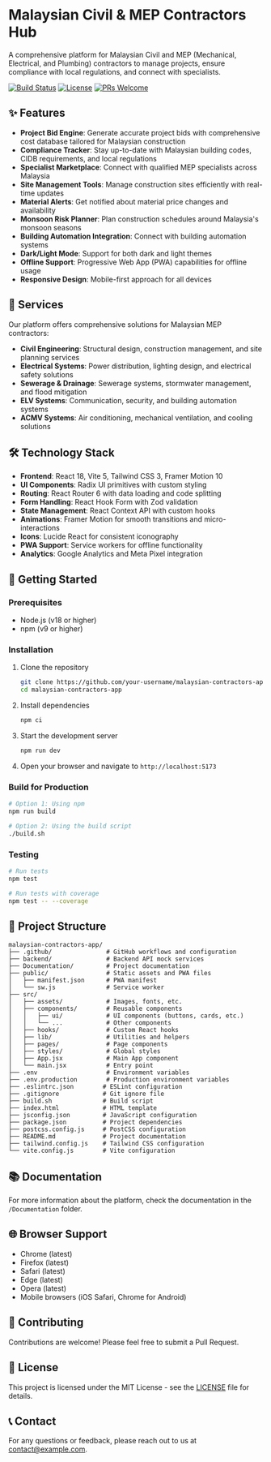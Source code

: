 # Malaysian Civil & MEP Contractors Hub

A comprehensive platform for Malaysian Civil and MEP (Mechanical, Electrical, and Plumbing) contractors to manage projects, ensure compliance with local regulations, and connect with specialists.

[![Build Status](https://img.shields.io/github/workflow/status/your-username/malaysian-contractors-app/Build%20and%20Deploy)](https://github.com/your-username/malaysian-contractors-app/actions)
[![License](https://img.shields.io/badge/license-MIT-blue.svg)](LICENSE)
[![PRs Welcome](https://img.shields.io/badge/PRs-welcome-brightgreen.svg)](CONTRIBUTING.md)

## ✨ Features

- **Project Bid Engine**: Generate accurate project bids with comprehensive cost database tailored for Malaysian construction
- **Compliance Tracker**: Stay up-to-date with Malaysian building codes, CIDB requirements, and local regulations
- **Specialist Marketplace**: Connect with qualified MEP specialists across Malaysia
- **Site Management Tools**: Manage construction sites efficiently with real-time updates
- **Material Alerts**: Get notified about material price changes and availability
- **Monsoon Risk Planner**: Plan construction schedules around Malaysia's monsoon seasons
- **Building Automation Integration**: Connect with building automation systems
- **Dark/Light Mode**: Support for both dark and light themes
- **Offline Support**: Progressive Web App (PWA) capabilities for offline usage
- **Responsive Design**: Mobile-first approach for all devices

## 🔧 Services

Our platform offers comprehensive solutions for Malaysian MEP contractors:

- **Civil Engineering**: Structural design, construction management, and site planning services
- **Electrical Systems**: Power distribution, lighting design, and electrical safety solutions
- **Sewerage & Drainage**: Sewerage systems, stormwater management, and flood mitigation
- **ELV Systems**: Communication, security, and building automation systems
- **ACMV Systems**: Air conditioning, mechanical ventilation, and cooling solutions

## 🛠️ Technology Stack

- **Frontend**: React 18, Vite 5, Tailwind CSS 3, Framer Motion 10
- **UI Components**: Radix UI primitives with custom styling
- **Routing**: React Router 6 with data loading and code splitting
- **Form Handling**: React Hook Form with Zod validation
- **State Management**: React Context API with custom hooks
- **Animations**: Framer Motion for smooth transitions and micro-interactions
- **Icons**: Lucide React for consistent iconography
- **PWA Support**: Service workers for offline functionality
- **Analytics**: Google Analytics and Meta Pixel integration

## 🚀 Getting Started

### Prerequisites

- Node.js (v18 or higher)
- npm (v9 or higher)

### Installation

1. Clone the repository
   ```bash
   git clone https://github.com/your-username/malaysian-contractors-app.git
   cd malaysian-contractors-app
   ```

2. Install dependencies
   ```bash
   npm ci
   ```

3. Start the development server
   ```bash
   npm run dev
   ```

4. Open your browser and navigate to `http://localhost:5173`

### Build for Production

```bash
# Option 1: Using npm
npm run build

# Option 2: Using the build script
./build.sh
```

### Testing

```bash
# Run tests
npm test

# Run tests with coverage
npm test -- --coverage
```

## 📁 Project Structure

```
malaysian-contractors-app/
├── .github/               # GitHub workflows and configuration
├── backend/               # Backend API mock services
├── Documentation/         # Project documentation
├── public/                # Static assets and PWA files
│   ├── manifest.json      # PWA manifest
│   └── sw.js              # Service worker
├── src/
│   ├── assets/            # Images, fonts, etc.
│   ├── components/        # Reusable components
│   │   ├── ui/            # UI components (buttons, cards, etc.)
│   │   └── ...            # Other components
│   ├── hooks/             # Custom React hooks
│   ├── lib/               # Utilities and helpers
│   ├── pages/             # Page components
│   ├── styles/            # Global styles
│   ├── App.jsx            # Main App component
│   └── main.jsx           # Entry point
├── .env                   # Environment variables
├── .env.production        # Production environment variables
├── .eslintrc.json        # ESLint configuration
├── .gitignore            # Git ignore file
├── build.sh              # Build script
├── index.html            # HTML template
├── jsconfig.json         # JavaScript configuration
├── package.json          # Project dependencies
├── postcss.config.js     # PostCSS configuration
├── README.md             # Project documentation
├── tailwind.config.js    # Tailwind CSS configuration
└── vite.config.js        # Vite configuration
```

## 📚 Documentation

For more information about the platform, check the documentation in the `/Documentation` folder.

## 🌐 Browser Support

- Chrome (latest)
- Firefox (latest)
- Safari (latest)
- Edge (latest)
- Opera (latest)
- Mobile browsers (iOS Safari, Chrome for Android)

## 🤝 Contributing

Contributions are welcome! Please feel free to submit a Pull Request.

## 📄 License

This project is licensed under the MIT License - see the [LICENSE](LICENSE) file for details.

## 📞 Contact

For any questions or feedback, please reach out to us at [contact@example.com](mailto:contact@example.com).
